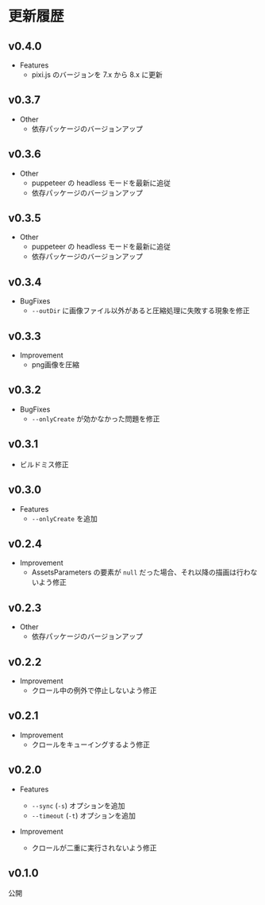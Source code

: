 # 更新履歴

## v0.4.0

* Features
  * pixi.js のバージョンを 7.x から 8.x に更新

## v0.3.7

* Other
  * 依存パッケージのバージョンアップ

## v0.3.6

* Other
  * puppeteer の headless モードを最新に追従
  * 依存パッケージのバージョンアップ

## v0.3.5

* Other
  * puppeteer の headless モードを最新に追従
  * 依存パッケージのバージョンアップ

## v0.3.4

* BugFixes
  * `--outDir` に画像ファイル以外があると圧縮処理に失敗する現象を修正

## v0.3.3

* Improvement
  * png画像を圧縮

## v0.3.2

* BugFixes
  * `--onlyCreate` が効かなかった問題を修正

## v0.3.1
  * ビルドミス修正

## v0.3.0

* Features
  * `--onlyCreate` を追加

## v0.2.4

* Improvement
  * AssetsParameters の要素が `null` だった場合、それ以降の描画は行わないよう修正

## v0.2.3

* Other
  * 依存パッケージのバージョンアップ

## v0.2.2

* Improvement
  * クロール中の例外で停止しないよう修正

## v0.2.1

* Improvement
  * クロールをキューイングするよう修正

## v0.2.0

* Features
  * `--sync` (`-s`) オプションを追加
  * `--timeout` (`-t`) オプションを追加

* Improvement
  * クロールが二重に実行されないよう修正

## v0.1.0

公開
